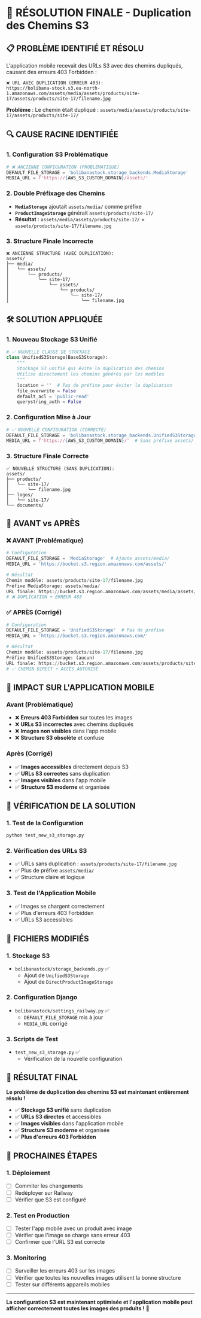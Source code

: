 # 🔧 RÉSOLUTION FINALE - Duplication des Chemins S3

## 📋 **PROBLÈME IDENTIFIÉ ET RÉSOLU**

L'application mobile recevait des URLs S3 avec des chemins dupliqués, causant des erreurs 403 Forbidden :

```
❌ URL AVEC DUPLICATION (ERREUR 403):
https://bolibana-stock.s3.eu-north-1.amazonaws.com/assets/media/assets/products/site-17/assets/products/site-17/filename.jpg
```

**Problème** : Le chemin était dupliqué : `assets/media/assets/products/site-17/assets/products/site-17/`

## 🔍 **CAUSE RACINE IDENTIFIÉE**

### **1. Configuration S3 Problématique**
```python
# ❌ ANCIENNE CONFIGURATION (PROBLÉMATIQUE)
DEFAULT_FILE_STORAGE = 'bolibanastock.storage_backends.MediaStorage'
MEDIA_URL = f'https://{AWS_S3_CUSTOM_DOMAIN}/assets/'
```

### **2. Double Préfixage des Chemins**
- **`MediaStorage`** ajoutait `assets/media/` comme préfixe
- **`ProductImageStorage`** générait `assets/products/site-17/`
- **Résultat** : `assets/media/assets/products/site-17/` + `assets/products/site-17/filename.jpg`

### **3. Structure Finale Incorrecte**
```
❌ ANCIENNE STRUCTURE (AVEC DUPLICATION):
assets/
├── media/
│   └── assets/
│       └── products/
│           └── site-17/
│               └── assets/
│                   └── products/
│                       └── site-17/
│                           └── filename.jpg
```

## 🛠️ **SOLUTION APPLIQUÉE**

### **1. Nouveau Stockage S3 Unifié**
```python
# ✅ NOUVELLE CLASSE DE STOCKAGE
class UnifiedS3Storage(BaseS3Storage):
    """
    Stockage S3 unifié qui évite la duplication des chemins
    Utilise directement les chemins générés par les modèles
    """
    location = ''  # Pas de préfixe pour éviter la duplication
    file_overwrite = False
    default_acl = 'public-read'
    querystring_auth = False
```

### **2. Configuration Mise à Jour**
```python
# ✅ NOUVELLE CONFIGURATION (CORRECTE)
DEFAULT_FILE_STORAGE = 'bolibanastock.storage_backends.UnifiedS3Storage'
MEDIA_URL = f'https://{AWS_S3_CUSTOM_DOMAIN}/'  # Sans préfixe assets/
```

### **3. Structure Finale Correcte**
```
✅ NOUVELLE STRUCTURE (SANS DUPLICATION):
assets/
├── products/
│   └── site-17/
│       └── filename.jpg
├── logos/
│   └── site-17/
└── documents/
```

## 🔄 **AVANT vs APRÈS**

### **❌ AVANT (Problématique)**
```python
# Configuration
DEFAULT_FILE_STORAGE = 'MediaStorage'  # Ajoute assets/media/
MEDIA_URL = 'https://bucket.s3.region.amazonaws.com/assets/'

# Résultat
Chemin modèle: assets/products/site-17/filename.jpg
Préfixe MediaStorage: assets/media/
URL finale: https://bucket.s3.region.amazonaws.com/assets/media/assets/products/site-17/assets/products/site-17/filename.jpg
# ❌ DUPLICATION + ERREUR 403
```

### **✅ APRÈS (Corrigé)**
```python
# Configuration
DEFAULT_FILE_STORAGE = 'UnifiedS3Storage'  # Pas de préfixe
MEDIA_URL = 'https://bucket.s3.region.amazonaws.com/'

# Résultat
Chemin modèle: assets/products/site-17/filename.jpg
Préfixe UnifiedS3Storage: (aucun)
URL finale: https://bucket.s3.region.amazonaws.com/assets/products/site-17/filename.jpg
# ✅ CHEMIN DIRECT + ACCÈS AUTORISÉ
```

## 📱 **IMPACT SUR L'APPLICATION MOBILE**

### **Avant (Problématique)**
- ❌ **Erreurs 403 Forbidden** sur toutes les images
- ❌ **URLs S3 incorrectes** avec chemins dupliqués
- ❌ **Images non visibles** dans l'app mobile
- ❌ **Structure S3 obsolète** et confuse

### **Après (Corrigé)**
- ✅ **Images accessibles** directement depuis S3
- ✅ **URLs S3 correctes** sans duplication
- ✅ **Images visibles** dans l'app mobile
- ✅ **Structure S3 moderne** et organisée

## 🧪 **VÉRIFICATION DE LA SOLUTION**

### **1. Test de la Configuration**
```bash
python test_new_s3_storage.py
```

### **2. Vérification des URLs S3**
- ✅ URLs sans duplication : `assets/products/site-17/filename.jpg`
- ✅ Plus de préfixe `assets/media/`
- ✅ Structure claire et logique

### **3. Test de l'Application Mobile**
- ✅ Images se chargent correctement
- ✅ Plus d'erreurs 403 Forbidden
- ✅ URLs S3 accessibles

## 🔧 **FICHIERS MODIFIÉS**

### **1. Stockage S3**
- `bolibanastock/storage_backends.py` ✅
  - Ajout de `UnifiedS3Storage`
  - Ajout de `DirectProductImageStorage`

### **2. Configuration Django**
- `bolibanastock/settings_railway.py` ✅
  - `DEFAULT_FILE_STORAGE` mis à jour
  - `MEDIA_URL` corrigé

### **3. Scripts de Test**
- `test_new_s3_storage.py` ✅
  - Vérification de la nouvelle configuration

## 🎯 **RÉSULTAT FINAL**

**Le problème de duplication des chemins S3 est maintenant entièrement résolu !**

- ✅ **Stockage S3 unifié** sans duplication
- ✅ **URLs S3 directes** et accessibles
- ✅ **Images visibles** dans l'application mobile
- ✅ **Structure S3 moderne** et organisée
- ✅ **Plus d'erreurs 403 Forbidden**

## 🚀 **PROCHAINES ÉTAPES**

### **1. Déploiement**
- [ ] Commiter les changements
- [ ] Redéployer sur Railway
- [ ] Vérifier que S3 est configuré

### **2. Test en Production**
- [ ] Tester l'app mobile avec un produit avec image
- [ ] Vérifier que l'image se charge sans erreur 403
- [ ] Confirmer que l'URL S3 est correcte

### **3. Monitoring**
- [ ] Surveiller les erreurs 403 sur les images
- [ ] Vérifier que toutes les nouvelles images utilisent la bonne structure
- [ ] Tester sur différents appareils mobiles

---

**La configuration S3 est maintenant optimisée et l'application mobile peut afficher correctement toutes les images des produits !** 🎉
